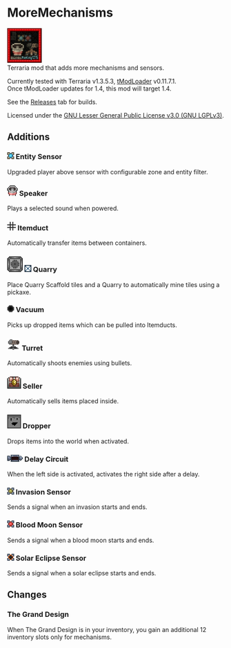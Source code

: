 # MoreMechanisms
![icon.png](icon.png)<br>
Terraria mod that adds more mechanisms and sensors.

Currently tested with Terraria v1.3.5.3, [tModLoader](https://github.com/tModLoader/tModLoader/) v0.11.7.1.<br>
Once tModLoader updates for 1.4, this mod will target 1.4.

See the [Releases](https://github.com/PieKing1215/MoreMechanisms/releases) tab for builds.

Licensed under the [GNU Lesser General Public License v3.0 (GNU LGPLv3)](LICENSE).

## Additions

### ![EntitySensorItem.png](Items/EntitySensorItem.png) Entity Sensor
Upgraded player above sensor with configurable zone and entity filter.
  
### ![SpeakerItem.png](Items/SpeakerItem.png) Speaker
Plays a selected sound when powered.
  
### ![ItemDuctItem.png](Items/ItemDuctItem.png) Itemduct
Automatically transfer items between containers.
  
### ![QuarryItem.png](Items/QuarryItem.png) ![QuarryScaffoldItem.png](Items/QuarryScaffoldItem.png) Quarry
Place Quarry Scaffold tiles and a Quarry to automatically mine tiles using a pickaxe.
  
### ![VacuumItem.png](Items/VacuumItem.png) Vacuum
Picks up dropped items which can be pulled into Itemducts.
  
### ![TurretItem.png](Items/TurretItem.png) Turret
Automatically shoots enemies using bullets.
  
### ![SellerItem.png](Items/SellerItem.png) Seller
Automatically sells items placed inside.
  
### ![DropperItem.png](Items/DropperItem.png) Dropper
Drops items into the world when activated.

### ![DelayCircuitItem.png](Items/DelayCircuitItem.png) Delay Circuit
When the left side is activated, activates the right side after a delay.
  
### ![InvasionSensorItem.png](Items/InvasionSensorItem.png) Invasion Sensor
Sends a signal when an invasion starts and ends.
  
### ![BloodMoonSensorItem.png](Items/BloodMoonSensorItem.png) Blood Moon Sensor
Sends a signal when a blood moon starts and ends.
  
### ![SolarEclipseSensorItem.png](Items/SolarEclipseSensorItem.png) Solar Eclipse Sensor
Sends a signal when a solar eclipse starts and ends.

## Changes
### The Grand Design
When The Grand Design is in your inventory, you gain an additional 12 inventory slots only for mechanisms.
